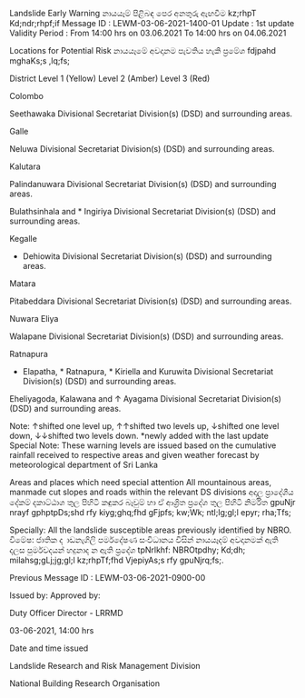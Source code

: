 Landslide Early Warning නායයෑම් පිළිබඳ පෙර අනතුරු ඇඟවීම kz;rhpT Kd;ndr;rhpf;if Message ID : LEWM-03-06-2021-1400-01 Update : 1st update Validity Period : From 14:00 hrs on 03.06.2021 To 14:00 hrs on 04.06.2021

Locations for Potential Risk නායයෑමේ අවදානම පැවතිය හැකි ප්‍රමේශ fdjpahd mghaKs;s ,lq;fs;

District Level 1 (Yellow) Level 2 (Amber) Level 3 (Red)

Colombo

Seethawaka Divisional Secretariat Division(s) (DSD) and surrounding areas.

Galle

Neluwa Divisional Secretariat Division(s) (DSD) and surrounding areas.

Kalutara

Palindanuwara Divisional Secretariat Division(s) (DSD) and surrounding areas.

Bulathsinhala and * Ingiriya Divisional Secretariat Division(s) (DSD) and surrounding areas.

Kegalle

* Dehiowita Divisional Secretariat Division(s) (DSD) and surrounding areas.

Matara

Pitabeddara Divisional Secretariat Division(s) (DSD) and surrounding areas.

Nuwara Eliya

Walapane Divisional Secretariat Division(s) (DSD) and surrounding areas.

Ratnapura

* Elapatha, * Ratnapura, * Kiriella and Kuruwita Divisional Secretariat Division(s) (DSD) and surrounding areas.

Eheliyagoda, Kalawana and ↑ Ayagama Divisional Secretariat Division(s) (DSD) and surrounding areas.

Note: ↑shifted one level up, ↑↑shifted two levels up, ↓shifted one level down, ↓↓shifted two levels down. *newly added with the last update Special Note: These warning levels are issued based on the cumulative rainfall received to respective areas and given weather forecast by meteorological department of Sri Lanka

Areas and places which need special attention All mountainous areas, manmade cut slopes and roads within the relevant DS divisions අදාල ප්‍රාදේශීය දේකම් දකාට්ඨාශ තුල පිහිටි කඳුකර බෑවුම් හා ඒ ආශ්‍රිත ප්‍රදේශ තුල පිහිටි නිර්මිත gpuNjr nrayf gphptpDs;shd rfy kiyg;ghq;fhd gFjpfs; kw;Wk; ntl;lg;gl;l epyr; rha;Tfs;

Specially: All the landslide susceptible areas previously identified by NBRO. විමේෂ: ජාතික ද ාඩනැගිලි පර්මදේෂණ සංවිධානය විසින් නායයෑදම් අවදානමක් ඇති දලස පුර්මවදයන් හදුනාද න ඇති ප්‍රදේශ tpNrlkhf: NBROtpdhy; Kd;dh; milahsg;gLj;jg;gl;l kz;rhpTf;fhd VjepiyAs;s rfy gpuNjrq;fs;.

Previous Message ID : LEWM-03-06-2021-0900-00

Issued by: Approved by:

Duty Officer Director - LRRMD

03-06-2021, 14:00 hrs

Date and time issued

Landslide Research and Risk Management Division

National Building Research Organisation